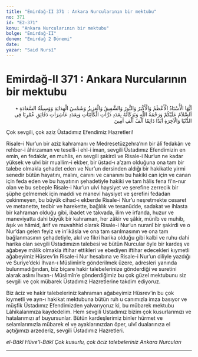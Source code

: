 ```yaml
---
title: "Emirdağ-II 371 : Ankara Nurcularının bir mektubu"
no: 371
id: "E2-371"
konu: "Ankara Nurcularının bir mektubu"
bolge: "Emirdağ-II"
donem: "Emirdağ 2 Dönemi"
date: 
yazar: "Said Nursî"
---
```


# Emirdağ-II 371 : Ankara Nurcularının bir mektubu

<p class="arabic" dir="rtl" title="Meal: “Ey en azametli, en büyük, nurlu, şefkatli, aziz, hidayet güneşi, saadet vesilesi olan Üstad!.. Kâinatın zerreleri adedince, dünya ve ahiretteki ömrümüzün dakikalarının âşireleri adedince ebedî ve daimî olarak Allah'ın selamı, rahmeti ve bereketleri üzerinize olsun, binlerle âmin.”">اَيُّهَا الْأُسْتَادُ الْأَعْظَمُ وَالْأَكْبَرُ وَالنُّورُ وَالشَّفِيقُ وَالْعَزِيزُ وَشَمْسُ الْهِدَايَةِ وَوَسِيلَةُ السَّعَادَةِ ٭ اَلسَّلاَمُ عَلَيْكُمْ وَرَحْمَةُ اللّٰهِ وَبَرَكَاتُهُ بِعَدَدِ ذَرَّاتِ الْكَائِنَاتِ وَبِعَدَدِ عَاشِرَاتِ دَقَائِقِ عُمْرِنَا فِى الدُّنْيَا وَالْآخِرَةِ اَبَدًا دَائِمًا اَلْفُ اَلْفِ اٰمِينَ</p>

Çok sevgili, çok aziz Üstadımız Efendimiz Hazretleri!

Risale-i Nur’un bir aziz kahramanı ve Medresetüzzehra’nın bir âlî fedakârı ve rehber-i âhirzaman ve teselli-i ehl-i iman, sevgili Üstadımız Efendimizin en emin, en fedakâr, en muhlis, en sevgili şakirdi ve Risale-i Nur’un ne kadar yüksek ve ulvi bir muallim-i ekber, bir üstad-ı a’zam olduğuna ona tam bir talebe olmakla şehadet eden ve Nur’un dersinden aldığı bir hakikatle yirmi senedir bütün hayatını, malını, canını ve cananını bu hakiki can için ve canan için feda eden ve bu hayatının şehadetiyle hakiki ve tam hâlis fena fi'n-nur olan ve bu sebeple Risale-i Nur’un ulvi haysiyet ve şerefine zerrecik bir şüphe gelmemek için maddi ve manevi haysiyet ve şerefini fedadan çekinmeyen, bu büyük cihad-ı ekberde Risale-i Nur’u neşretmekte cesaret ve metanette, tedbir ve harekette, bağlılık ve tesanüdde, sadakat ve ihlasta bir kahraman olduğu gibi, ibadet ve takvada, ilim ve irfanda, huzur ve maneviyatta dahi büyük bir kahraman, her zâkir ve şâkir, münîb ve muhib, âşık ve hâmid, ârif ve muvahhid olarak Risale-i Nur’un nuranî bir şakirdi ve o Nur’dan gelen feyiz ve in’ikâsla ve ona tam sarılmasının ve ona tam bağlanmasının şehadetiyle, akıl ve fikri harika olduğu gibi kalbi ve ruhu dahi harika olan sevgili Üstadımızın talebesi ve bütün Nurcular öyle bir kardeş ve ağabeye mâlik olmakla iftihar ettikleri ve ebediyen iftihar edecekleri kıymetli ağabeyimiz Hüsrev’in Risale-i Nur hesabına ve Risale-i Nur’un diliyle yazdığı ve Suriye’deki İhvan-ı Müslimîn’e gönderilmek üzere, adresleri yanında bulunmadığından, biz biçare hakir talebelerinize gönderdiği ve suretini alarak aslını İhvan-ı Müslimîn’e gönderdiğimiz bu çok güzel mektubunu siz sevgili ve çok mübarek Üstadımız Hazretlerine takdim ediyoruz.

Biz âciz ve hakir talebeleriniz kahraman ağabeyimiz Hüsrev’in bu çok kıymetli ve ayn-ı hakikat mektubuna bütün ruh u canımızla imza basıyor ve müşfik Üstadımız Efendimizden yalvarıyoruz ki, bu mübarek mektubu Lâhikalarımıza kaydedelim. Hem sevgili Üstadımız bizim çok kusurlarımızı ve hatalarımızı af buyursunlar. Bütün kardeşlerimiz binler hürmet ve selamlarımızla mübarek el ve ayaklarınızdan öper, ulvî dualarınıza el açtığımızı arzederiz, sevgili Üstadımız Hazretleri.

*el-Bâkî Hüve’l-Bâkî*
*Çok kusurlu, çok âciz talebeleriniz*
*Ankara Nurcuları*

***
